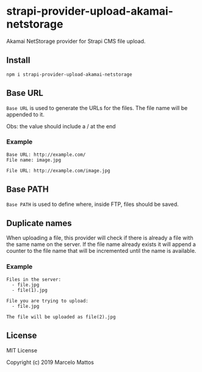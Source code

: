 # strapi-provider-upload-akamai-netstorage

Akamai NetStorage provider for Strapi CMS file upload.

## Install

```
npm i strapi-provider-upload-akamai-netstorage
```

## Base URL
`Base URL` is used to generate the URLs for the files. The file name will be appended to it.

Obs: the value should include a / at the end

### Example
```
Base URL: http://example.com/
File name: image.jpg

File URL: http://example.com/image.jpg
```

## Base PATH
`Base PATH` is used to define where, inside FTP, files should be saved.

## Duplicate names
When uploading a file, this provider will check if there is already a file with the same name on the server. If the file name already exists it will append a counter to the file name that will be incremented until the name is available.

### Example
```
Files in the server:
  - file.jpg
  - file(1).jpg

File you are trying to upload:
  - file.jpg

The file will be uploaded as file(2).jpg
```


## License

MIT License

Copyright (c) 2019 Marcelo Mattos